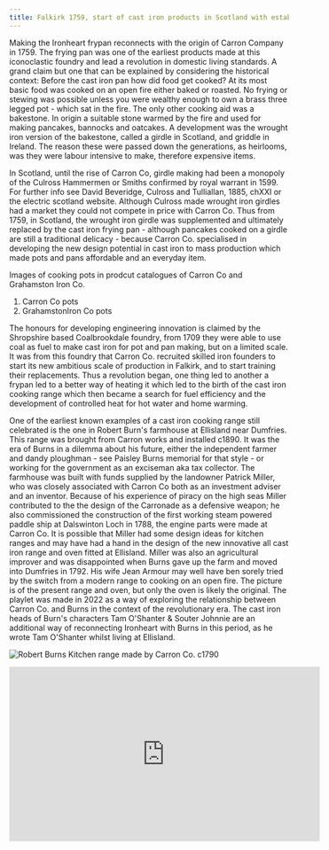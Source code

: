 ```yaml
---
title: Falkirk 1759, start of cast iron products in Scotland with establishment of Carron Co.
---
```


Making the Ironheart frypan reconnects with the origin of Carron Company in 1759. The frying pan was one of the earliest products made at this iconoclastic foundry and lead a revolution in domestic living standards. A grand claim but one that can be explained by considering the historical context: Before the cast iron pan how did food get cooked? At its most basic food was cooked on an open fire either baked or roasted. No frying or stewing was possible unless you were wealthy enough to own a brass three legged pot - which sat in the fire.  The only other cooking aid was a bakestone. In origin a suitable stone warmed by the fire and used for making pancakes, bannocks and oatcakes. A development was the wrought iron version of the bakestone, called a girdle in Scotland, and griddle in Ireland. The reason these were passed down the generations, as heirlooms, was they were labour intensive to make, therefore expensive items.

In Scotland, until the rise of Carron Co, girdle making had been a monopoly of the Culross Hammermen or Smiths confirmed by royal warrant in 1599. For further info see David Beveridge, Culross and Tulliallan, 1885, chXXI or the electric scotland website. Although Culross made wrought iron girdles had  a market they could not compete in price with Carron Co. Thus from 1759, in Scotland, the wrought iron girdle was supplemented and ultimately replaced by the cast iron frying pan - although pancakes cooked on a girdle are still a traditional delicacy - because Carron Co. specialised in developing the new design potential in cast iron to mass production which made pots and pans affordable and an everyday item.

Images of cooking pots in prodcut catalogues of Carron Co and Grahamston Iron Co.
1. Carron Co pots
2. GrahamstonIron Co pots
   
The honours for developing engineering innovation is claimed by the Shropshire based Coalbrookdale foundry, from 1709 they were able to use coal as fuel to make cast iron for pot and pan making, but on a limited scale. It was from this foundry that Carron Co. recruited skilled iron founders to start its new ambitious scale of production in Falkirk, and to start training their replacements. Thus a revolution began, one thing led to another a frypan led to a better way of heating it which led to the birth of the cast iron cooking range which then became a search for fuel efficiency and the development of controlled heat for hot water and home warming.  

One of the earliest known examples of a cast iron cooking range still celebrated is the one in Robert Burn's farmhouse at Ellisland near Dumfries. This range was brought from Carron works and installed c1890. It was the era of Burns in a dilemma about his future, either the independent farmer and dandy ploughman - see Paisley Burns memorial for that style - or working for the government as an exciseman aka tax collector. The farmhouse was built with funds supplied by the landowner Patrick Miller, who was closely associated with Carron Co both as an investment adviser and an inventor. Because of his experience of piracy on the high seas Miller contributed to the the design of the Carronade as a defensive weapon; he also commissioned the construction of the first working steam powered paddle ship at Dalswinton Loch in 1788, the engine parts were made at Carron Co. It is possible that Miller had some design ideas for kitchen ranges and may have had a hand in the design of the new innovative all cast iron range and oven fitted at Ellisland. Miller was also an agricultural improver and was disappointed when Burns gave up the farm and moved into Dumfries in 1792. His wife Jean Armour may well have ben sorely tried by the switch from a modern range to cooking on an open fire. The picture is of the present range and oven, but only the oven is likely the original.  The playlet was made in 2022 as a way of exploring the relationship between Carron Co. and Burns in the context of the revolutionary era. The cast iron heads of Burn's characters Tam O'Shanter & Souter Johnnie are an additional way of reconnecting Ironheart with Burns in this period, as he wrote Tam O'Shanter whilst living at Ellisland.

![Robert Burns Kitchen range made by Carron Co. c1790](BurnsCarronrangeEllisland1780s.jpg)

<iframe
 width="560"
  height="315"
 src="https://www.youtube.com/embed/suihmFMRS-Q?si=2qogQTcWXWaZILHR"
 title="Video clip of Tam and Phoenix"
 frameborder="0"
 allow="accelerometer; autoplay; clipboard-write; encrypted-media; gyroscope; picture-in-picture; web-share" referrerpolicy="strict-origin-when-cross-origin" allowfullscreen>
</iframe>
